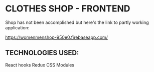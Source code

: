 # CLOTHES SHOP - FRONTEND

Shop has not been accomplished but here's the link to partly working application:

https://womenmenshop-950e0.firebaseapp.com/

## TECHNOLOGIES USED:

React hooks
Redux
CSS Modules


